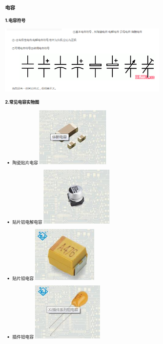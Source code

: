### 电容
#### 1.电容符号
![](/assets/电容符号.png)

#### 2.常见电容实物图
 
* 陶瓷贴片电容
 ![](/assets/陶瓷贴片电容实物图.jpg)

* 贴片铝电解电容
 ![](/assets/贴片铝电解电容实物图.jpg)
 
* 贴片钽电容
 ![](/assets/贴片钽电容实物图.jpg)

* 插件钽电容
 ![](/assets/插件钽电容实物图.jpg)